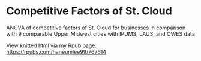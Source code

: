# Competitive Factors of St. Cloud
 ANOVA of competitive factors of St. Cloud for businesses in comparison with 9 comparable Upper Midwest cities with IPUMS, LAUS, and OWES data

View knitted html via my Rpub page: https://rpubs.com/haneumlee99/767614
